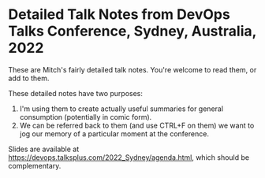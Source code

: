 # Detailed Talk Notes from DevOps Talks Conference, Sydney, Australia, 2022

These are Mitch's fairly detailed talk notes. You're welcome to read them, or add to them.

These detailed notes have two purposes:

1. I'm using them to create actually useful summaries for general consumption (potentially in comic form).
2. We can be referred back to them (and use CTRL+F on them) we want to jog our memory of a particular moment at the conference.

Slides are available at https://devops.talksplus.com/2022_Sydney/agenda.html, which should be complementary.
